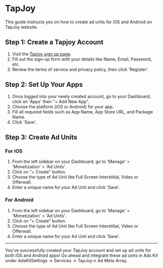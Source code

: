 # TapJoy

This guide instructs you on how to create ad units for iOS and Android on TapJoy website.

## Step 1: Create a Tapjoy Account

1. Visit the [Tapjoy sign up page](https://dev.tapjoy.com/user/signup/).
2. Fill out the sign-up form with your details like Name, Email, Password, etc.
3. Review the terms of service and privacy policy, then click 'Register'.

## Step 2: Set Up Your Apps

1. Once logged into your newly created account, go to your Dashboard, click on 'Apps' then "+ Add New App".
2. Choose the platform (iOS or Android) for your app.
3. Fill all required fields such as App Name, App Store URL, and Package Name.
4. Click 'Save'.

## Step 3: Create Ad Units

### For iOS

1. From the left sidebar on your Dashboard, go to 'Manage' > 'Monetization' > 'Ad Units'.
2. Click on "+ Create" button.
3. Choose the type of Ad Unit like Full Screen Interstitial, Video or Offerwall.
4. Enter a unique name for your Ad Unit and click 'Save'.

### For Android

1. From the left sidebar on your Dashboard, go to 'Manage' > 'Monetization' > 'Ad Units'.
2. Click on "+ Create" button.
3. Choose the type of Ad Unit like Full Screen Interstitial, Video or Offerwall.
4. Enter a unique name for your Ad Unit and click 'Save'.

***

You've successfully created your TapJoy account and set up ad units for both iOS and Android apps! Go ahead and integrate these ad units in Ads Kit under AdsKitSettings -> Services -> TapJoy-> Ad Meta Array.
